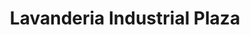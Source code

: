 ---
title: "Lavanderia Industrial Plaza"
url: /nigran/lavanderia-industrial-plaza/
shop: lavandería
---
